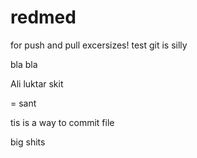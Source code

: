 # redmed
for push and pull excersizes!
test
git is silly

bla bla

Ali luktar skit

= sant

tis is a way to commit file


big shits